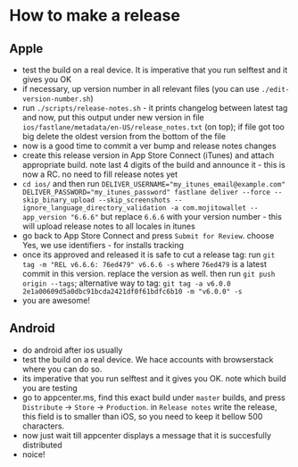 # How to make a release

## Apple

- test the build on a real device. It is imperative that you run selftest and it gives you OK
- if necessary, up version number in all relevant files (you can use `./edit-version-number.sh`)
- run `./scripts/release-notes.sh` - it prints changelog between latest tag and now, put this output under
  new version in file `ios/fastlane/metadata/en-US/release_notes.txt` (on top); if file got too big
  delete the oldest version from the bottom of the file
- now is a good time to commit a ver bump and release notes changes
- create this release version in App Store Connect (iTunes) and attach appropriate build. note
  last 4 digits of the build and announce it - this is now a RC. no need to fill release notes yet
- `cd ios/` and then run `DELIVER_USERNAME="my_itunes_email@example.com" DELIVER_PASSWORD="my_itunes_password" fastlane deliver --force --skip_binary_upload --skip_screenshots --ignore_language_directory_validation -a com.mojitowallet --app_version "6.6.6"`
  but replace `6.6.6` with your version number - this will upload release notes to all locales in itunes
- go back to App Store Connect and press `Submit for Review`. choose Yes, we use identifiers - for installs tracking
- once its approved and released it is safe to cut a release tag: run `git tag -m "REL v6.6.6: 76ed479" v6.6.6 -s`
  where `76ed479` is a latest commit in this version. replace the version as well. then run `git push origin --tags`; alternative way to tag: `git tag -a v6.0.0 2e1a00609d5a0dbc91bcda2421df0f61bdfc6b10 -m "v6.0.0" -s`
- you are awesome!

## Android

- do android after ios usually
- test the build on a real device. We hace accounts with browserstack where you can do so.
- its imperative that you run selftest and it gives you OK. note which build you are testing
- go to appcenter.ms, find this exact build under `master` builds, and press `Distribute` -> `Store` -> `Production`.
  in `Release notes` write the release, this field is to smaller than iOS, so you need to keep it bellow 500 characters.
- now just wait till appcenter displays a message that it is succesfully distributed
- noice!
